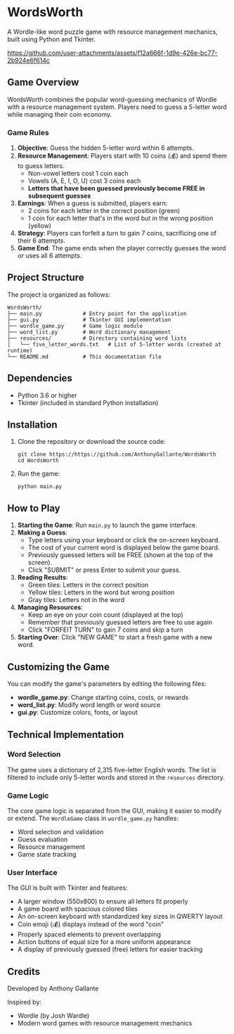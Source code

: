 # WordsWorth

A Wordle-like word puzzle game with resource management mechanics, built using Python and Tkinter.

https://github.com/user-attachments/assets/f12a666f-1d9e-426e-bc77-2b924e6f614c

## Game Overview

WordsWorth combines the popular word-guessing mechanics of Wordle with a resource management system. Players need to guess a 5-letter word while managing their coin economy.

### Game Rules

1. **Objective**: Guess the hidden 5-letter word within 6 attempts.
2. **Resource Management**: Players start with 10 coins (💰) and spend them to guess letters.
   - Non-vowel letters cost 1 coin each
   - Vowels (A, E, I, O, U) cost 3 coins each
   - **Letters that have been guessed previously become FREE in subsequent guesses**
3. **Earnings**: When a guess is submitted, players earn:
   - 2 coins for each letter in the correct position (green)
   - 1 coin for each letter that's in the word but in the wrong position (yellow)
4. **Strategy**: Players can forfeit a turn to gain 7 coins, sacrificing one of their 6 attempts.
5. **Game End**: The game ends when the player correctly guesses the word or uses all 6 attempts.

## Project Structure

The project is organized as follows:

```
WordsWorth/
├── main.py             # Entry point for the application
├── gui.py              # Tkinter GUI implementation
├── wordle_game.py      # Game logic module
├── word_list.py        # Word dictionary management
├── resources/          # Directory containing word lists
│   └── five_letter_words.txt   # List of 5-letter words (created at runtime)
└── README.md           # This documentation file
```

## Dependencies

- Python 3.6 or higher
- Tkinter (included in standard Python installation)

## Installation

1. Clone the repository or download the source code:
   ```
   git clone https://https://github.com/AnthonyGallante/WordsWorth
   cd WordsWorth
   ```

2. Run the game:
   ```
   python main.py
   ```

## How to Play

1. **Starting the Game**: Run `main.py` to launch the game interface.
2. **Making a Guess**: 
   - Type letters using your keyboard or click the on-screen keyboard.
   - The cost of your current word is displayed below the game board.
   - Previously guessed letters will be FREE (shown at the top of the screen).
   - Click "SUBMIT" or press Enter to submit your guess.
3. **Reading Results**:
   - Green tiles: Letters in the correct position
   - Yellow tiles: Letters in the word but wrong position
   - Gray tiles: Letters not in the word
4. **Managing Resources**:
   - Keep an eye on your coin count (displayed at the top)
   - Remember that previously guessed letters are free to use again
   - Click "FORFEIT TURN" to gain 7 coins and skip a turn
5. **Starting Over**: Click "NEW GAME" to start a fresh game with a new word.

## Customizing the Game

You can modify the game's parameters by editing the following files:

- **wordle_game.py**: Change starting coins, costs, or rewards
- **word_list.py**: Modify word length or word source
- **gui.py**: Customize colors, fonts, or layout

## Technical Implementation

### Word Selection
The game uses a dictionary of 2,315 five-letter English words. The list is filtered to include only 5-letter words and stored in the `resources` directory.

### Game Logic
The core game logic is separated from the GUI, making it easier to modify or extend. The `WordleGame` class in `wordle_game.py` handles:
- Word selection and validation
- Guess evaluation
- Resource management
- Game state tracking

### User Interface
The GUI is built with Tkinter and features:
- A larger window (550x800) to ensure all letters fit properly
- A game board with spacious colored tiles
- An on-screen keyboard with standardized key sizes in QWERTY layout
- Coin emoji (💰) displays instead of the word "coin" 
- Properly spaced elements to prevent overlapping
- Action buttons of equal size for a more uniform appearance
- A display of previously guessed (free) letters for easier tracking

## Credits

Developed by Anthony Gallante

Inspired by:
- Wordle (by Josh Wardle)
- Modern word games with resource management mechanics 
